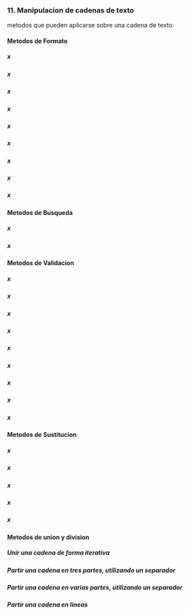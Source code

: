 ### 11. Manipulacion de cadenas de texto

metodos que pueden aplicarse sobre una cadena de texto:

#### Metodos de Formato

##### x

##### x

##### x

##### x

##### x

##### x

##### x

##### x

##### x

#### Metodos de Busqueda

##### x

##### x

#### Metodos de Validacion

##### x

##### x

##### x

##### x

##### x

##### x

##### x

##### x

##### x

#### Metodos de Sustitucion

##### x

##### x

##### x

##### x

##### x

#### Metodos de union y division

##### Unir una cadena de forma iterativa

##### Partir una cadena en tres partes, utilizando un separador

##### Partir una cadena en varias partes, utilizando un separador

##### Partir una cadena en lineas